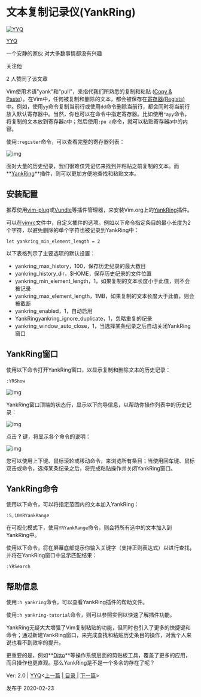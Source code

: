 # 文本复制记录仪(YankRing)

[![YYQ](https://pic1.zhimg.com/v2-c4432de041354a82800b86e53483c9c7_xs.jpg?source=172ae18b)](https://www.zhihu.com/people/anthony.yuan)

[YYQ](https://www.zhihu.com/people/anthony.yuan)

一个安静的家伙 对大多数事情都没有兴趣

关注他

2 人赞同了该文章

Vim使用术语"yank"和"pull"，来指代我们所熟悉的复制和粘贴 ([Copy & Paste](https://link.zhihu.com/?target=http%3A//yyq123.github.io/learn-vim/learn-vi-03-yank.html)）。在Vim中，任何被复制和删除的文本，都会被保存在[寄存器(Regists)](https://link.zhihu.com/?target=https%3A//yyq123.github.io/learn-vim/learn-vi-12-Register.html)中。例如，使用`yy`命令复制当前行或使用`dd`命令删除当前行，都会同时将当前行放入默认寄存器中。当然，你也可以在命令中指定寄存器。比如使用`"ayy`命令，将复制的文本放到寄存器a中；然后使用`:pu a`命令，就可以粘贴寄存器a中的内容。

使用`:register`命令，可以查看完整的寄存器列表：

![img](https://pic3.zhimg.com/80/v2-fdd2efd87f69dad3afb0128631d3aa1a_720w.jpg)

面对大量的历史纪录，我们很难仅凭记忆来找到并粘贴之前复制的文本。而**[YankRing](https://link.zhihu.com/?target=https%3A//www.vim.org/scripts/script.php%3Fscript_id%3D1234)**插件，则可以更加方便地查找和粘贴文本。

## 安装配置

推荐使用[vim-plug](https://link.zhihu.com/?target=http%3A//yyq123.github.io/learn-vim/learn-vi-102-plugin-plug.html)或[Vundle](https://link.zhihu.com/?target=http%3A//yyq123.github.io/learn-vim/learn-vi-101-plugin-vundle.html)等插件管理器，来安装Vim.org上的[YankRing](https://link.zhihu.com/?target=https%3A//www.vim.org/scripts/script.php%3Fscript_id%3D1234)插件。

可以在[vimrc](https://link.zhihu.com/?target=http%3A//yyq123.github.io/learn-vim/learn-vi-59-vimrc.html)文件中，自定义插件的选项。例如以下命令指定条目的最小长度为2个字符，以避免删除的单个字符也被记录到YankRing中：

```vim
let yankring_min_element_length = 2
```

以下表格列示了主要选项的默认设置：

- yankring_max_history，100，保存历史纪录的最大数目
- yankring_history_dir，$HOME，保存历史纪录的文件位置
- yankring_min_element_length，1，如果复制的文本长度小于此值，则不会被记录
- yankring_max_element_length，1MB，如果复制的文本长度大于此值，则会被截断
- yankring_enabled，1，自动启用
- YankRingyankring_ignore_duplicate，1，忽略重复的纪录
- yankring_window_auto_close，1，当选择某条纪录之后自动关闭YankRing窗口

## YankRing窗口

使用以下命令打开YankRing窗口，以显示复制和删除文本的历史记录：

```vim
:YRShow
```

![img](https://pic3.zhimg.com/80/v2-d985613412aae7570ddb130d2530b626_720w.jpg)

YankRing窗口顶端的状态行，显示以下向导信息，以帮助你操作列表中的历史记录：

![img](https://pic3.zhimg.com/80/v2-2c9159a7b9afc13959e7b13158061926_720w.jpg)

点击 **?** 键，将显示各个命令的说明：

![img](https://pic2.zhimg.com/80/v2-65828ed8a3680422bf46e8952072d809_720w.jpg)

您可以使用上下键、鼠标滚轮或移动命令，来浏览所有条目；当使用回车键、鼠标双击或命令，选择某条纪录之后，将完成粘贴操作并关闭YankRing窗口。

## YankRing命令

使用以下命令，可以将指定范围内的文本加入YankRing：

```vim
:5,10YRYankRange
```

在可视化模式下，使用`YRYankRange`命令，则会将所有选中的文本加入到YankRing中。

使用以下命令，将在屏幕底部提示你输入关键字（支持正则表达式）以进行查找，并将在YankRing窗口中显示匹配结果：

```vim
:YRSearch
```

## 帮助信息

使用`:h yankring`命令，可以查看YankRing插件的帮助文件。

使用`:h yankring-tutorial`命令，则可以参照实例以快速了解插件功能。

YankRing无疑大大增强了Vim复制粘贴的功能，但同时也引入了更多的快捷键和命令；通过新建YankRing窗口，来完成查找和粘贴历史条目的操作，对我个人来说也看不到效率的提升。

更重要的是，例如**[Ditto](https://link.zhihu.com/?target=https%3A//alternativeto.net/software/ditto/)**等操作系统层面的剪贴板工具，覆盖了更多的应用，而且操作也更直观。那么YankRing是不是一个多余的存在了呢？

Ver: 2.0 | [YYQ](mailto:yyq123@gmail.com)<[上一篇](https://link.zhihu.com/?target=http%3A//yyq123.github.io/learn-vim/learn-vi-101-plugin-vundle.html) |[ 目录 ](https://link.zhihu.com/?target=http%3A//yyq123.github.com/learn-vim/learn-vi-00-List.html)| [下一篇](https://link.zhihu.com/?target=http%3A//yyq123.github.io/learn-vim/learn-vi-102-plugin-plug.html)>

发布于 2020-02-23